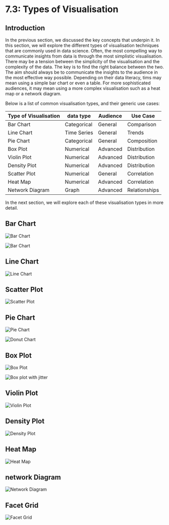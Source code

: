 # 7.3: Types of Visualisation

## Introduction

In the previous section, we discussed the key concepts that underpin it. In this
section, we will explore the different types of visualisation techniques that
are commonly used in data science. Often, the most compelling way to communicate
insights from data is through the most simplistic visualisation. There may be a
tension between the simplicity of the visualisation and the complexity of the
data. The key is to find the right balance between the two. The aim should
always be to communicate the insights to the audience in the most effective way
possible. Depending on their data literacy, tims may mean using a simple bar
chart or even a table. For more sophisticated audiences, it may mean using a
more complex visualisation such as a heat map or a network diagram.

Below is a list of common visualisation types, and their generic use cases:

| Type of Visualisation | data type   | Audience | Use Case      |
| --------------------- | ----------- | -------- | ------------- |
| Bar Chart             | Categorical | General  | Comparison    |
| Line Chart            | Time Series | General  | Trends        |
| Pie Chart             | Categorical | General  | Composition   |
| Box Plot              | Numerical   | Advanced | Distribution  |
| Violin Plot           | Numerical   | Advanced | Distribution  |
| Density Plot          | Numerical   | Advanced | Distribution  |
| Scatter Plot          | Numerical   | General  | Correlation   |
| Heat Map              | Numerical   | Advanced | Correlation   |
| Network Diagram       | Graph       | Advanced | Relationships |

In the next section, we will explore each of these visualisation types in more
detail.

<!-- TODO: write ~1000 words -->

<!-- TODO: add 5 activities -->

## Bar Chart

![Bar Chart](../Assets/bar_plot.png)

![Bar Chart](../Assets/bar_plot_with_error_bars.png)

## Line Chart

![Line Chart](../Assets/line_plot.png)

## Scatter Plot

![Scatter Plot](../Assets/scatter_plot.png)

## Pie Chart

![Pie Chart](../Assets/pie_chart.png)

![Donut Chart](../Assets/donut_chart.png)

## Box Plot

![Box Plot](../Assets/box_plot.png)

![Box plot with jitter](../Assets/box_plot_with_jitter.png)

## Violin Plot

![Violin Plot](../Assets/violin_plot.png)

## Density Plot

![Density Plot](../Assets/density_plot.png)

## Heat Map

![Heat Map](../Assets/heatmap.png)

## network Diagram

![Network Diagram](../Assets/network_plot.png)

## Facet Grid

![Facet Grid](../Assets/facet_plot.png)
